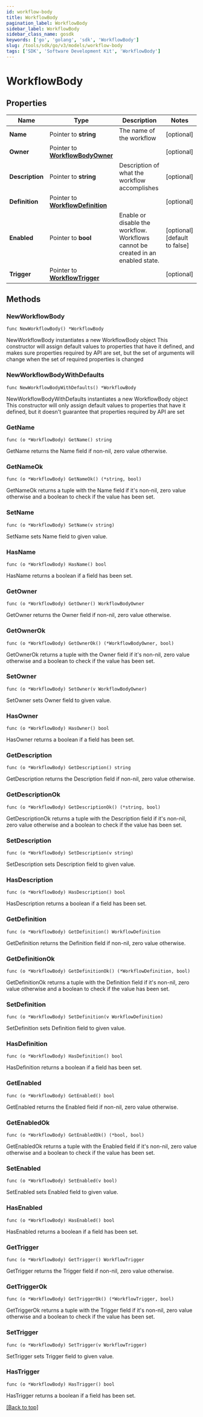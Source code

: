 ```yaml
---
id: workflow-body
title: WorkflowBody
pagination_label: WorkflowBody
sidebar_label: WorkflowBody
sidebar_class_name: gosdk
keywords: ['go', 'golang', 'sdk', 'WorkflowBody'] 
slug: /tools/sdk/go/v3/models/workflow-body
tags: ['SDK', 'Software Development Kit', 'WorkflowBody']
---
```


# WorkflowBody

## Properties

Name | Type | Description | Notes
------------ | ------------- | ------------- | -------------
**Name** | Pointer to **string** | The name of the workflow | [optional] 
**Owner** | Pointer to [**WorkflowBodyOwner**](WorkflowBodyOwner) |  | [optional] 
**Description** | Pointer to **string** | Description of what the workflow accomplishes | [optional] 
**Definition** | Pointer to [**WorkflowDefinition**](WorkflowDefinition) |  | [optional] 
**Enabled** | Pointer to **bool** | Enable or disable the workflow.  Workflows cannot be created in an enabled state. | [optional] [default to false]
**Trigger** | Pointer to [**WorkflowTrigger**](WorkflowTrigger) |  | [optional] 

## Methods

### NewWorkflowBody

`func NewWorkflowBody() *WorkflowBody`

NewWorkflowBody instantiates a new WorkflowBody object
This constructor will assign default values to properties that have it defined,
and makes sure properties required by API are set, but the set of arguments
will change when the set of required properties is changed

### NewWorkflowBodyWithDefaults

`func NewWorkflowBodyWithDefaults() *WorkflowBody`

NewWorkflowBodyWithDefaults instantiates a new WorkflowBody object
This constructor will only assign default values to properties that have it defined,
but it doesn't guarantee that properties required by API are set

### GetName

`func (o *WorkflowBody) GetName() string`

GetName returns the Name field if non-nil, zero value otherwise.

### GetNameOk

`func (o *WorkflowBody) GetNameOk() (*string, bool)`

GetNameOk returns a tuple with the Name field if it's non-nil, zero value otherwise
and a boolean to check if the value has been set.

### SetName

`func (o *WorkflowBody) SetName(v string)`

SetName sets Name field to given value.

### HasName

`func (o *WorkflowBody) HasName() bool`

HasName returns a boolean if a field has been set.

### GetOwner

`func (o *WorkflowBody) GetOwner() WorkflowBodyOwner`

GetOwner returns the Owner field if non-nil, zero value otherwise.

### GetOwnerOk

`func (o *WorkflowBody) GetOwnerOk() (*WorkflowBodyOwner, bool)`

GetOwnerOk returns a tuple with the Owner field if it's non-nil, zero value otherwise
and a boolean to check if the value has been set.

### SetOwner

`func (o *WorkflowBody) SetOwner(v WorkflowBodyOwner)`

SetOwner sets Owner field to given value.

### HasOwner

`func (o *WorkflowBody) HasOwner() bool`

HasOwner returns a boolean if a field has been set.

### GetDescription

`func (o *WorkflowBody) GetDescription() string`

GetDescription returns the Description field if non-nil, zero value otherwise.

### GetDescriptionOk

`func (o *WorkflowBody) GetDescriptionOk() (*string, bool)`

GetDescriptionOk returns a tuple with the Description field if it's non-nil, zero value otherwise
and a boolean to check if the value has been set.

### SetDescription

`func (o *WorkflowBody) SetDescription(v string)`

SetDescription sets Description field to given value.

### HasDescription

`func (o *WorkflowBody) HasDescription() bool`

HasDescription returns a boolean if a field has been set.

### GetDefinition

`func (o *WorkflowBody) GetDefinition() WorkflowDefinition`

GetDefinition returns the Definition field if non-nil, zero value otherwise.

### GetDefinitionOk

`func (o *WorkflowBody) GetDefinitionOk() (*WorkflowDefinition, bool)`

GetDefinitionOk returns a tuple with the Definition field if it's non-nil, zero value otherwise
and a boolean to check if the value has been set.

### SetDefinition

`func (o *WorkflowBody) SetDefinition(v WorkflowDefinition)`

SetDefinition sets Definition field to given value.

### HasDefinition

`func (o *WorkflowBody) HasDefinition() bool`

HasDefinition returns a boolean if a field has been set.

### GetEnabled

`func (o *WorkflowBody) GetEnabled() bool`

GetEnabled returns the Enabled field if non-nil, zero value otherwise.

### GetEnabledOk

`func (o *WorkflowBody) GetEnabledOk() (*bool, bool)`

GetEnabledOk returns a tuple with the Enabled field if it's non-nil, zero value otherwise
and a boolean to check if the value has been set.

### SetEnabled

`func (o *WorkflowBody) SetEnabled(v bool)`

SetEnabled sets Enabled field to given value.

### HasEnabled

`func (o *WorkflowBody) HasEnabled() bool`

HasEnabled returns a boolean if a field has been set.

### GetTrigger

`func (o *WorkflowBody) GetTrigger() WorkflowTrigger`

GetTrigger returns the Trigger field if non-nil, zero value otherwise.

### GetTriggerOk

`func (o *WorkflowBody) GetTriggerOk() (*WorkflowTrigger, bool)`

GetTriggerOk returns a tuple with the Trigger field if it's non-nil, zero value otherwise
and a boolean to check if the value has been set.

### SetTrigger

`func (o *WorkflowBody) SetTrigger(v WorkflowTrigger)`

SetTrigger sets Trigger field to given value.

### HasTrigger

`func (o *WorkflowBody) HasTrigger() bool`

HasTrigger returns a boolean if a field has been set.


[[Back to top]](#) 


